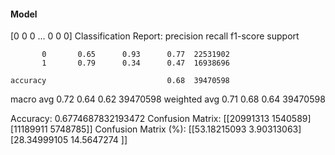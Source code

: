 #### Model
[0 0 0 ... 0 0 0]
Classification Report:
              precision    recall  f1-score   support

           0       0.65      0.93      0.77  22531902
           1       0.79      0.34      0.47  16938696

    accuracy                           0.68  39470598
   macro avg       0.72      0.64      0.62  39470598
weighted avg       0.71      0.68      0.64  39470598

Accuracy: 0.6774687832193472
Confusion Matrix:
[[20991313  1540589]
 [11189911  5748785]]
Confusion Matrix (%):
[[53.18215093  3.90313063]
 [28.34999105 14.5647274 ]]
